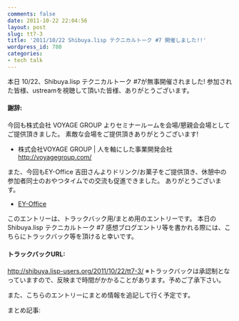 ```yaml
---
comments: false
date: 2011-10-22 22:04:56
layout: post
slug: tt7-3
title: '2011/10/22 Shibuya.lisp テクニカルトーク #7 開催しました!!'
wordpress_id: 780
categories:
- tech talk
---
```


本日 10/22、Shibuya.lisp テクニカルトーク #7が無事開催されました!
参加された皆様、ustreamを視聴して頂いた皆様、ありがとうございます。


#### 謝辞:


今回も株式会社 VOYAGE GROUP よりセミナールームを会場/懇親会会場としてご提供頂きました。
素敵な会場をご提供頂きありがとうございます!
- 株式会社VOYAGE GROUP | 人を軸にした事業開発会社 http://voyagegroup.com/

また、今回もEY-Office 吉田さんよりドリンク/お菓子をご提供頂き、休憩中の参加者同士のおやつタイムでの交流も促進できました。
ありがとうございます。
- [EY-Office](http://www.ey-office.com/)

このエントリーは、トラックバック用/まとめ用のエントリーです。
本日のShibuya.lisp テクニカルトーク #7 感想ブログエントリ等を書かれる際には、こちらにトラックバック等を頂けると幸いです。


#### トラックバックURL:


http://shibuya.lisp-users.org/2011/10/22/tt7-3/
※トラックバックは承認制となっていますので、反映まで時間がかかることがあります。予めご了承下さい。

また、こちらのエントリーにまとめ情報を追記して行く予定です。

まとめ記事:

